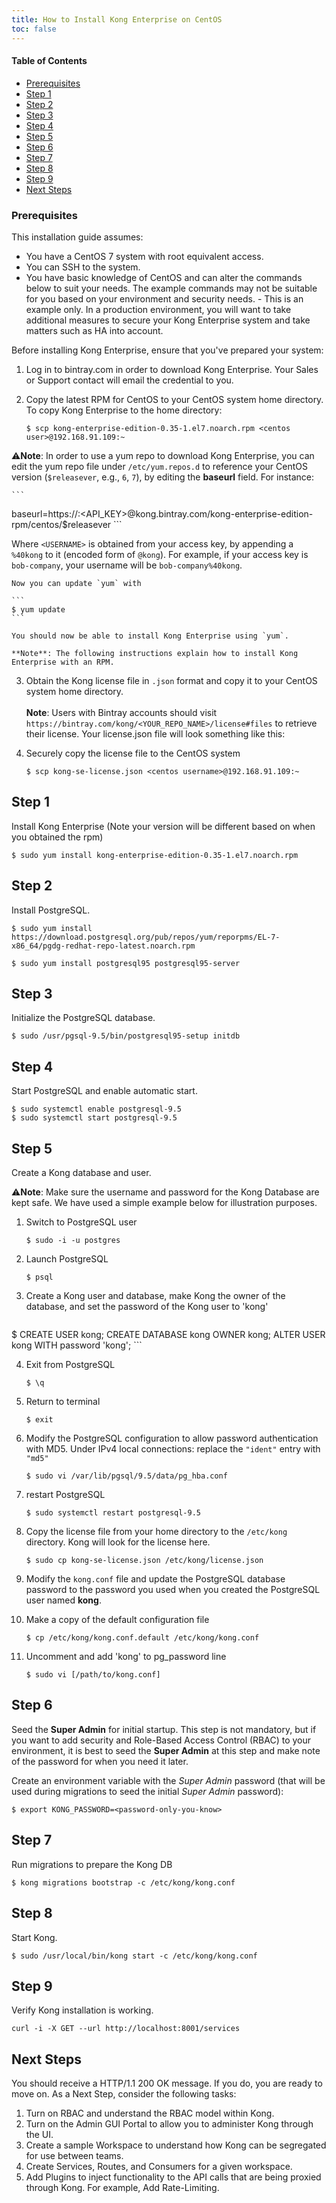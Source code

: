 ```yaml
---
title: How to Install Kong Enterprise on CentOS
toc: false
---
```


#### Table of Contents

- [Prerequisites](#prerequisites)
- [Step 1](#step-1)
- [Step 2](#step-2)
- [Step 3](#step-3)
- [Step 4](#step-4)
- [Step 5](#step-5)
- [Step 6](#step-6)
- [Step 7](#step-7)
- [Step 8](#step-8)
- [Step 9](#step-9)
- [Next Steps](#next-steps)

### Prerequisites

This installation guide assumes:
* You have a CentOS 7 system with root equivalent access. 
* You can SSH to the system.
* You have basic knowledge of CentOS and can alter the commands below to suit your needs. The example commands may not 
          be suitable for you based on your environment and security needs. 
        - This is an example only. In a production environment, you will want to take additional measures to secure your 
          Kong Enterprise system and take matters such as HA into account. 
        
Before installing Kong Enterprise, ensure that you've prepared your system:

1. Log in to bintray.com in order to download Kong Enterprise. Your Sales or Support contact will email the credential to you.

2. Copy the latest RPM for CentOS to your CentOS system home directory. 
    To copy Kong Enterprise to the home directory:

    ```
    $ scp kong-enterprise-edition-0.35-1.el7.noarch.rpm <centos user>@192.168.91.109:~
    ```

⚠️**Note**: In order to use a yum repo to download Kong Enterprise, you can edit the yum repo file under `/etc/yum.repos.d` to reference your CentOS version (`$releasever`, e.g., `6`, `7`), by editing the **baseurl** field. For instance:

    ```
  baseurl=https://<USERNAME>:<API_KEY>@kong.bintray.com/kong-enterprise-edition-rpm/centos/$releasever
    ```
    
  Where `<USERNAME>` is obtained from your access key, by appending a `%40kong` to it (encoded form of `@kong`). For
  example, if your access key is `bob-company`, your username will be `bob-company%40kong`.
        
    Now you can update `yum` with 
  
    ```
    $ yum update
    ```

    You should now be able to install Kong Enterprise using `yum`. 

    **Note**: The following instructions explain how to install Kong Enterprise with an RPM. 

3. Obtain the Kong license file in `.json` format and copy it to your CentOS system home directory. 
    <br/><br/>
    **Note**: Users with Bintray accounts should visit `https://bintray.com/kong/<YOUR_REPO_NAME>/license#files` to retrieve their license. Your license.json file will look something like this:

4. Securely copy the license file to the CentOS system

    ```
    $ scp kong-se-license.json <centos username>@192.168.91.109:~
    ```

## Step 1

Install Kong Enterprise (Note your version will be different based on when you obtained the rpm)

```
$ sudo yum install kong-enterprise-edition-0.35-1.el7.noarch.rpm
```

## Step 2

Install PostgreSQL.

```
$ sudo yum install https://download.postgresql.org/pub/repos/yum/reporpms/EL-7-x86_64/pgdg-redhat-repo-latest.noarch.rpm

$ sudo yum install postgresql95 postgresql95-server
```

## Step 3 

Initialize the PostgreSQL database.

```
$ sudo /usr/pgsql-9.5/bin/postgresql95-setup initdb
```

## Step 4

Start PostgreSQL and enable automatic start.

```
$ sudo systemctl enable postgresql-9.5
$ sudo systemctl start postgresql-9.5
```

## Step 5

Create a Kong database and user. 

⚠️**Note**: Make sure the username and password for the Kong Database are kept 
safe. We have used a simple example below for illustration purposes. 

1. Switch to PostgreSQL user  
    ```
    $ sudo -i -u postgres
    ```

2. Launch PostgreSQL
    ```
    $ psql
    ```

3. Create a Kong user and database, make Kong the owner of the database, and 
set the password of the Kong user to 'kong'
    ```
$ CREATE USER kong; CREATE DATABASE kong OWNER kong; ALTER USER kong WITH password 'kong';
    ```

4. Exit from PostgreSQL
    ```
    $ \q
    ```

5. Return to terminal
    ```
    $ exit
    ```

6. Modify the PostgreSQL configuration to allow password authentication with 
MD5.
    Under IPv4 local connections: replace the `"ident"` entry with `"md5"`
  
    ```
    $ sudo vi /var/lib/pgsql/9.5/data/pg_hba.conf
    ```

7. restart PostgreSQL
    ```
    $ sudo systemctl restart postgresql-9.5
    ```

8. Copy the license file from your home directory to the `/etc/kong` directory. 
Kong will look for the license here. 
    ```
    $ sudo cp kong-se-license.json /etc/kong/license.json
    ```

9. Modify the `kong.conf` file and update the PostgreSQL database password to 
the password you used when you created the PostgreSQL user named **kong**. 

10. Make a copy of the default configuration file    
    ```
    $ cp /etc/kong/kong.conf.default /etc/kong/kong.conf
    ```

11. Uncomment and add 'kong' to pg_password line
    ```
    $ sudo vi [/path/to/kong.conf]
    ```

## Step 6 

Seed the **Super Admin** for initial startup. This step is not mandatory, 
but if you want to add security and Role-Based Access Control (RBAC) to your 
environment, it is best to seed the **Super Admin** at this step and make note 
of the password for when you need it later. 

Create an environment variable with the _Super Admin_ password (that will be 
used during migrations to seed the initial _Super Admin_ password):

```
$ export KONG_PASSWORD=<password-only-you-know>
```

## Step 7

Run migrations to prepare the Kong DB

```
$ kong migrations bootstrap -c /etc/kong/kong.conf
```

## Step 8

Start Kong.

```
$ sudo /usr/local/bin/kong start -c /etc/kong/kong.conf
```

## Step 9

Verify Kong installation is working.

```
curl -i -X GET --url http://localhost:8001/services
```

## Next Steps

You should receive a HTTP/1.1 200 OK message. If you do, you are ready to move on. As a Next Step, consider the following tasks:

1. Turn on RBAC and understand the RBAC model within Kong. 
2. Turn on the Admin GUI Portal to allow you to administer Kong through the UI. 
3. Create a sample Workspace to understand how Kong can be segregated for use between teams. 
4. Create Services, Routes, and Consumers for a given workspace. 
5. Add Plugins to inject functionality to the API calls that are being proxied through Kong. For example, Add Rate-Limiting. 
